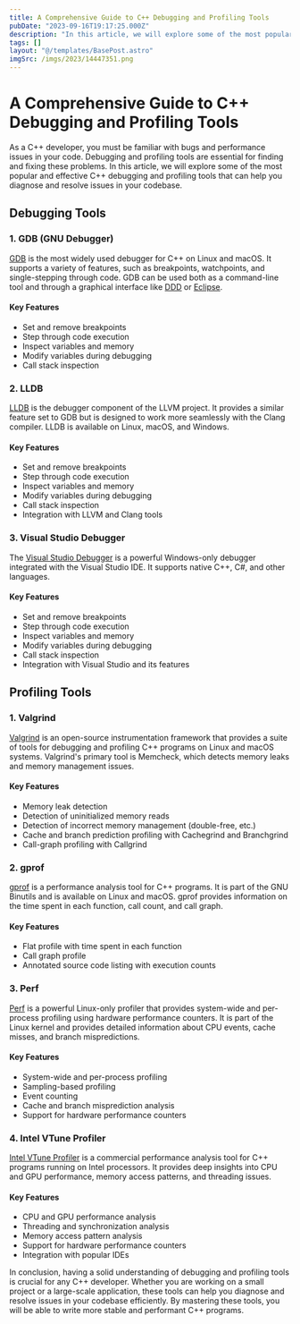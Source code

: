 ```yaml
---
title: A Comprehensive Guide to C++ Debugging and Profiling Tools
pubDate: "2023-09-16T19:17:25.000Z"
description: "In this article, we will explore some of the most popular and effective C++ debugging and profiling tools that can help you diagnose and resolve issues in your codebase"
tags: []
layout: "@/templates/BasePost.astro"
imgSrc: /imgs/2023/14447351.png
---
```

# A Comprehensive Guide to C++ Debugging and Profiling Tools

As a C++ developer, you must be familiar with bugs and performance issues in your code. Debugging and profiling tools are essential for finding and fixing these problems. In this article, we will explore some of the most popular and effective C++ debugging and profiling tools that can help you diagnose and resolve issues in your codebase.

## Debugging Tools

### 1. GDB (GNU Debugger)

[GDB](https://www.gnu.org/software/gdb/) is the most widely used debugger for C++ on Linux and macOS. It supports a variety of features, such as breakpoints, watchpoints, and single-stepping through code. GDB can be used both as a command-line tool and through a graphical interface like [DDD](https://www.gnu.org/software/ddd/) or [Eclipse](https://www.eclipse.org/).

#### Key Features
- Set and remove breakpoints
- Step through code execution
- Inspect variables and memory
- Modify variables during debugging
- Call stack inspection

### 2. LLDB

[LLDB](https://lldb.llvm.org/) is the debugger component of the LLVM project. It provides a similar feature set to GDB but is designed to work more seamlessly with the Clang compiler. LLDB is available on Linux, macOS, and Windows.

#### Key Features
- Set and remove breakpoints
- Step through code execution
- Inspect variables and memory
- Modify variables during debugging
- Call stack inspection
- Integration with LLVM and Clang tools

### 3. Visual Studio Debugger

The [Visual Studio Debugger](https://docs.microsoft.com/en-us/visualstudio/debugger/) is a powerful Windows-only debugger integrated with the Visual Studio IDE. It supports native C++, C#, and other languages.

#### Key Features
- Set and remove breakpoints
- Step through code execution
- Inspect variables and memory
- Modify variables during debugging
- Call stack inspection
- Integration with Visual Studio and its features

## Profiling Tools

### 1. Valgrind

[Valgrind](https://www.valgrind.org/) is an open-source instrumentation framework that provides a suite of tools for debugging and profiling C++ programs on Linux and macOS systems. Valgrind's primary tool is Memcheck, which detects memory leaks and memory management issues.

#### Key Features
- Memory leak detection
- Detection of uninitialized memory reads
- Detection of incorrect memory management (double-free, etc.)
- Cache and branch prediction profiling with Cachegrind and Branchgrind
- Call-graph profiling with Callgrind

### 2. gprof

[gprof](https://sourceware.org/binutils/docs/gprof/) is a performance analysis tool for C++ programs. It is part of the GNU Binutils and is available on Linux and macOS. gprof provides information on the time spent in each function, call count, and call graph.

#### Key Features
- Flat profile with time spent in each function
- Call graph profile
- Annotated source code listing with execution counts

### 3. Perf

[Perf](https://perf.wiki.kernel.org/index.php/Main_Page) is a powerful Linux-only profiler that provides system-wide and per-process profiling using hardware performance counters. It is part of the Linux kernel and provides detailed information about CPU events, cache misses, and branch mispredictions.

#### Key Features
- System-wide and per-process profiling
- Sampling-based profiling
- Event counting
- Cache and branch misprediction analysis
- Support for hardware performance counters

### 4. Intel VTune Profiler

[Intel VTune Profiler](https://software.intel.com/content/www/us/en/develop/tools/oneapi/components/vtune-profiler.html) is a commercial performance analysis tool for C++ programs running on Intel processors. It provides deep insights into CPU and GPU performance, memory access patterns, and threading issues.

#### Key Features
- CPU and GPU performance analysis
- Threading and synchronization analysis
- Memory access pattern analysis
- Support for hardware performance counters
- Integration with popular IDEs

In conclusion, having a solid understanding of debugging and profiling tools is crucial for any C++ developer. Whether you are working on a small project or a large-scale application, these tools can help you diagnose and resolve issues in your codebase efficiently. By mastering these tools, you will be able to write more stable and performant C++ programs.

